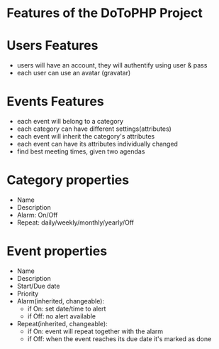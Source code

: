 Features of the DoToPHP Project
===============================



Users Features
=============================== 
* users will have an account, they will authentify using user & pass
* each user can use an avatar (gravatar)

Events Features
===============================
* each event will belong to a category
* each category can have different settings(attributes)
* each event will inherit the category's attributes
* each event can have its attributes individually changed
* find best meeting times, given two agendas

Category properties
===================
* Name
* Description
* Alarm: On/Off
* Repeat: daily/weekly/monthly/yearly/Off

Event properties
================
* Name
* Description
* Start/Due date
* Priority
* Alarm(inherited, changeable): 
    * if On: set date/time to alert
    * if Off: no alert available
* Repeat(inherited, changeable):
    * if On: event will repeat together with the alarm 
    * if Off: when the event reaches its due date it's marked as done
